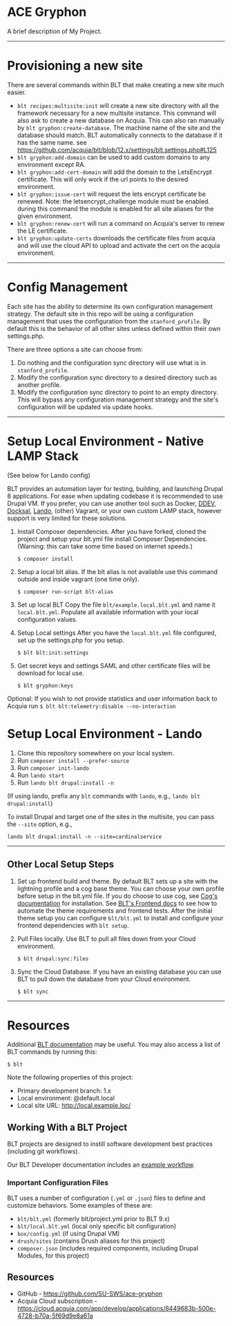 # ACE Gryphon

A brief description of My Project.

----
# Provisioning a new site
There are several commands within BLT that make creating a new site much easier.
- `blt recipes:multisite:init` will create a new site directory with all the framework
necessary for a new multisite instance. This command will also ask to create a
new database on Acquia. This can also ran manually by `blt gryphon:create-database`.
The machine name of the site and the database should match. BLT automatically
connects to the database if it has the same name. see https://github.com/acquia/blt/blob/12.x/settings/blt.settings.php#L125
- `blt gryphon:add-domain` can be used to add custom domains to any environment except RA.
- `blt gryphon:add-cert-domain` will add the domain to the LetsEncrypt certificate.
This will only work if the url points to the desired environment.
- `blt gryphon:issue-cert` will request the lets encrypt certificate be renewed.
Note: the letsencrypt_challenge module must be enabled. during this command the
module is enabled for all site aliases for the given environment.
- `blt gryphon:renew-cert` will run a command on Acquia's server to renew the LE certificate.
- `blt gryphon:update-certs` downloads the certificate files from acquia and will
use the cloud API to upload and activate the cert on the acquia environment.

----
# Config Management
Each site has the ability to determine its own configuration management strategy.
The default site in this repo will be using a configuration management that uses
the configuration from the `stanford_profile`. By default this is the behavior
of all other sites unless defined within their own settings.php.

There are three options a site can choose from:
1. Do nothing and the configuration sync directory will use what is in `stanford_profile`.
2. Modify the configuration sync directory to a desired directory such as another profile.
3. Modify the configuration sync directory to point to an empty directory. This
will bypass any configuration management strategy and the site's configuration will be updated via update hooks.

----
# Setup Local Environment - Native LAMP Stack

(See below for Lando config)

BLT provides an automation layer for testing, building, and launching Drupal 8 applications. For ease when updating codebase it is recommended to use  Drupal VM. If you prefer, you can use another tool such as Docker, [DDEV](https://docs.acquia.com/blt/install/alt-env/ddev/), [Docksal](https://docs.acquia.com/blt/install/alt-env/docksal/), [Lando](https://docs.acquia.com/blt/install/alt-env/lando/), (other) Vagrant, or your own custom LAMP stack, however support is very limited for these solutions.
1. Install Composer dependencies.
After you have forked, cloned the project and setup your blt.yml file install Composer Dependencies. (Warning: this can take some time based on internet speeds.)
    ```
    $ composer install
    ```
2. Setup a local blt alias.
If the blt alias is not available use this command outside and inside vagrant (one time only).
    ```
    $ composer run-script blt-alias
    ```
3. Set up local BLT
Copy the file `blt/example.local.blt.yml` and name it `local.blt.yml`. Populate all available information with your local configuration values.

4. Setup Local settings
After you have the `local.blt.yml` file configured, set up the settings.php for you setup.
    ```
    $ blt blt:init:settings
    ```
5. Get secret keys and settings
SAML and other certificate files will be download for local use.
     ```
    $ blt gryphon:keys
    ```

Optional:
If you wish to not provide statistics and user information back to Acquia run
     ```
    $ blt blt:telemetry:disable --no-interaction
    ```
# Setup Local Environment - Lando

1. Clone this repository somewhere on your local system.
2. Run `composer install --prefer-source`
3. Run `composer init-lando`
4. Run `lando start`
5. Run `lando blt drupal:install -n`

(If using lando, prefix any `blt` commands with `lando`, e.g., `lando blt drupal:install`)

To install Drupal and target one of the sites in the multisite, you can pass the `--site` option, e.g.,

```
lando blt drupal:install -n --site=cardinalservice
```

---
## Other Local Setup Steps

1. Set up frontend build and theme.
By default BLT sets up a site with the lightning profile and a cog base theme. You can choose your own profile before setup in the blt.yml file. If you do choose to use cog, see [Cog's documentation](https://github.com/acquia-pso/cog/blob/8.x-1.x/STARTERKIT/README.md#create-cog-sub-theme) for installation.
See [BLT's Frontend docs](https://docs.acquia.com/blt/developer/frontend/) to see how to automate the theme requirements and frontend tests.
After the initial theme setup you can configure `blt/blt.yml` to install and configure your frontend dependencies with `blt setup`.

2. Pull Files locally.
Use BLT to pull all files down from your Cloud environment.

   ```
   $ blt drupal:sync:files
   ```

3. Sync the Cloud Database.
If you have an existing database you can use BLT to pull down the database from your Cloud environment.
   ```
   $ blt sync
   ```


---

# Resources

Additional [BLT documentation](https://docs.acquia.com/blt/) may be useful. You may also access a list of BLT commands by running this:
```
$ blt
```

Note the following properties of this project:
* Primary development branch: 1.x
* Local environment: @default.local
* Local site URL: http://local.example.loc/

## Working With a BLT Project

BLT projects are designed to instill software development best practices (including git workflows).

Our BLT Developer documentation includes an [example workflow](https://docs.acquia.com/blt/developer/dev-workflow/).

### Important Configuration Files

BLT uses a number of configuration (`.yml` or `.json`) files to define and customize behaviors. Some examples of these are:

* `blt/blt.yml` (formerly blt/project.yml prior to BLT 9.x)
* `blt/local.blt.yml` (local only specific blt configuration)
* `box/config.yml` (if using Drupal VM)
* `drush/sites` (contains Drush aliases for this project)
* `composer.json` (includes required components, including Drupal Modules, for this project)

## Resources

* GitHub - https://github.com/SU-SWS/ace-gryphon
* Acquia Cloud subscription - https://cloud.acquia.com/app/develop/applications/8449683b-500e-4728-b70a-5f69d9e8a61a
